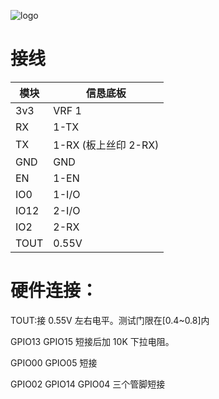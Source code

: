 ![logo](http://www.szxinken.com/cn/images/logo.png "信恳logo")

# 接线

| 模块 | 信恳底板             |
| ---- | -------------------- |
| 3v3  | VRF 1                |
| RX   | 1-TX                 |
| TX   | 1-RX (板上丝印 2-RX) |
| GND  | GND                  |
| EN   | 1-EN                 |
| IO0  | 1-I/O                |
| IO12 | 2-I/O                |
| IO2  | 2-RX                 |
| TOUT | 0.55V                |

# 硬件连接：

TOUT:接 0.55V 左右电平。测试门限在[0.4~0.8]内

GPIO13 GPIO15 短接后加 10K 下拉电阻。

GPIO00 GPIO05 短接

GPIO02 GPIO14 GPIO04 三个管脚短接
